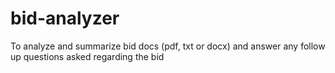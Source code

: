 # bid-analyzer
To analyze and summarize bid docs (pdf, txt or docx) and answer any follow up questions asked regarding the bid
